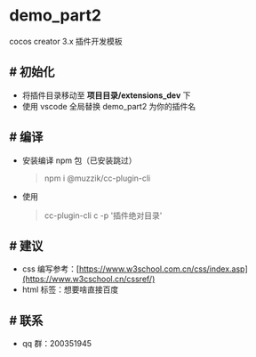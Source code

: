 # demo_part2

cocos creator 3.x 插件开发模板

## # 初始化

-   将插件目录移动至 **项目目录/extensions_dev** 下
-   使用 vscode 全局替换 demo_part2 为你的插件名

## # 编译

-   安装编译 npm 包（已安装跳过）
    > npm i @muzzik/cc-plugin-cli
-   使用
    > cc-plugin-cli c -p '插件绝对目录'

## # 建议

-   css 编写参考：[https://www.w3school.com.cn/css/index.asp](https://www.w3cschool.cn/cssref/)
-   html 标签：想要啥直接百度

## # 联系

-   qq 群：200351945
